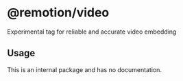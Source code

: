 # @remotion/video
 
Experimental tag for reliable and accurate video embedding
 
## Usage
 
This is an internal package and has no documentation.
